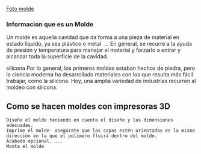 [Foto molde](https://upload.wikimedia.org/wikipedia/commons/9/9f/Lost_Wax-Model_of_apple_in_plaster.jpg)

### Informacion que es un Molde

Un molde es aquella cavidad que da forma a una pieza de material en estado líquido, ya sea plástico o metal. ... En general, se recurre a la ayuda de presión y temperatura para manejar el material y forzarlo a entrar y alcanzar toda la superficie de la cavidad.

silicona
Por lo general, los primeros moldes estaban hechos de piedra, pero la ciencia moderna ha desarrollado materiales con los que resulta más fácil trabajar, como la silicona. Hoy, una amplia variedad de industrias recurren al moldeo con silicona.

## Como se hacen moldes con impresoras 3D

    Diseñe el molde teniendo en cuenta el diseño y las dimensiones adecuadas.
    Imprime el molde- asegúrate que las capas estén orientadas en la misma dirección en la que el polímero fluirá dentro del molde.
    Acabado opcional. ...
    Monta el molde
